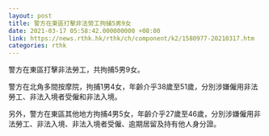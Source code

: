 ```yaml
---
layout: post
title: 警方在東區打擊非法勞工拘捕5男9女
date: 2021-03-17 05:58:42.000000000 +08:00
link: https://news.rthk.hk/rthk/ch/component/k2/1580977-20210317.htm
categories: rthk
---
```


警方在東區打擊非法勞工，共拘捕5男9女。

警方在北角多間按摩院，拘捕1男4女，年齡介乎38歲至51歲，分別涉嫌僱用非法勞工、非法入境者受僱和非法入境。

另外，警方在東區其他地方拘捕4男5女，年齡介乎27歲至46歲，分別涉嫌僱用非法勞工、非法入境、非法入境者受僱、逾期居留及持有他人身分證。
